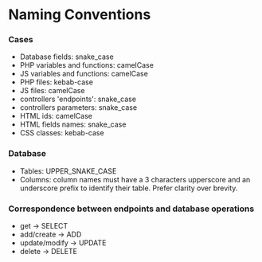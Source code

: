 # Naming Conventions

### Cases

-   Database fields: snake_case
-   PHP variables and functions: camelCase
-   JS variables and functions: camelCase
-   PHP files: kebab-case
-   JS files: camelCase
-   controllers 'endpoints': snake_case
-   controllers parameters: snake_case
-   HTML ids: camelCase
-   HTML fields names: snake_case
-   CSS classes: kebab-case

### Database

-   Tables: UPPER_SNAKE_CASE
-   Columns: column names must have a 3 characters upperscore and an underscore prefix to identify their table. Prefer clarity over brevity.

### Correspondence between endpoints and database operations

-   get -> SELECT
-   add/create -> ADD
-   update/modify -> UPDATE
-   delete -> DELETE
